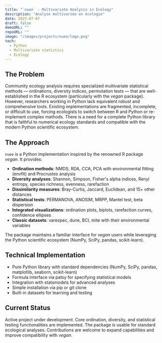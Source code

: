 ```yaml
---
title: "`nuee` - Multivariate Analysis in Ecology"
description: "Analyse multivariée en écologie"
date: 2025-07-07
draft: false
demoURL: ""
repoURL: ""
image: "/images/projects/nuee/logo.png"
tech:
  - Python
  - Multivariate statistics
  - Ecology
---
```


## The Problem
Community ecology analysis requires specialized multivariate statistical methods — ordinations, diversity indices, permutation tests — that are well-established in the R ecosystem (particularly with the *vegan* package). However, researchers working in Python lack equivalent robust and comprehensive tools. Existing implementations are fragmented, incomplete, or difficult to use, forcing ecologists to switch between R and Python or re-implement complex methods. There is a need for a complete Python library that is faithful to numerical ecology standards and compatible with the modern Python scientific ecosystem.

## The Approach

`nuee` is a Python implementation inspired by the renowned R package *vegan*. It provides:

- **Ordination methods**: NMDS, RDA, CCA, PCA with environmental fitting (envfit) and Procrustes analysis
- **Diversity analyses**: Shannon, Simpson, Fisher's alpha indices, Renyi entropy, species richness, evenness, rarefaction
- **Dissimilarity measures**: Bray-Curtis, Jaccard, Euclidean, and 15+ other distances
- **Statistical tests**: PERMANOVA, ANOSIM, MRPP, Mantel test, beta dispersion
- **Integrated visualizations**: ordination plots, biplots, rarefaction curves, confidence ellipses
- **Classic datasets**: varespec, dune, BCI, mite with their environmental variables

The package maintains a familiar interface for *vegan* users while leveraging the Python scientific ecosystem (NumPy, SciPy, pandas, scikit-learn).

## Technical Implementation

- Pure Python library with standard dependencies (NumPy, SciPy, pandas, matplotlib, seaborn, scikit-learn)
- Formula interface via patsy for specifying statistical models
- Integration with statsmodels for advanced analyses
- Simple installation via pip or git clone
- Built-in datasets for learning and testing

## Current Status

Active project under development. Core ordination, diversity, and statistical testing functionalities are implemented. The package is usable for standard ecological analyses. Contributions are welcome to expand capabilities and improve compatibility with *vegan*.